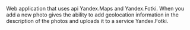 Web application that uses api Yandex.Maps and Yandex.Fotki.
When you add a new photo gives the ability to add geolocation information in the description of the photos and uploads it to a service Yandex.Fotki.
